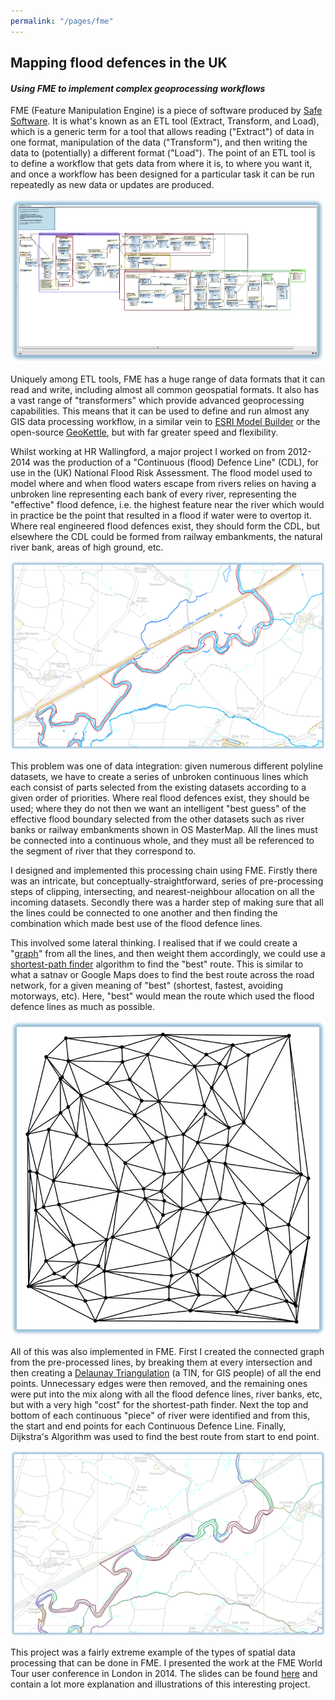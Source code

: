 ```yaml
---
permalink: "/pages/fme"
---
```


## Mapping flood defences in the UK

#### *Using FME to implement complex geoprocessing workflows*

FME (Feature Manipulation Engine) is a piece of software produced by <a href="https://www.safe.com/" target="_blank">Safe Software</a>. It is what's known as an ETL tool (Extract, Transform, and Load), which is a generic term for a tool that allows reading ("Extract") of data in one format, manipulation of the data ("Transform"), and then writing the data to (potentially) a different format ("Load"). The point of an ETL tool is to define a workflow that gets data from where it is, to where you want it, and once a workflow has been designed for a particular task it can be run repeatedly as new data or updates are produced.

<img src="../images/cdl/fme_generic_illustration_2.png?raw=true"/>

Uniquely among ETL tools, FME has a huge range of data formats that it can read and write, including almost all common geospatial formats. It also has a vast range of "transformers" which provide advanced geoprocessing capabilities. This means that it can be used to define and run almost any GIS data processing workflow, in a similar vein to <a href="https://desktop.arcgis.com/en/arcmap/10.3/analyze/modelbuilder/what-is-modelbuilder.htm" target="_blank">ESRI Model Builder</a> or the open-source <a href="http://www.spatialytics.org/projects/geokettle/" target="_blank">GeoKettle</a>, but with far greater speed and flexibility. 

Whilst working at HR Wallingford, a major project I worked on from 2012-2014 was the production of a "Continuous (flood) Defence Line" (CDL), for use in the (UK) National Flood Risk Assessment. The flood model used to model where and when flood waters escape from rivers relies on having a unbroken line representing each bank of every river, representing the "effective" flood defence, i.e. the highest feature near the river which would in practice be the point that resulted in a flood if water were to overtop it. Where real engineered flood defences exist, they should form the CDL, but elsewhere the CDL could be formed from railway embankments, the natural river bank, areas of high ground, etc.

<img src="../images/cdl/cdl-choices-1.png?raw=true"/>

This problem was one of data integration: given numerous different polyline datasets, we have to create a series of unbroken continuous lines which each consist of parts selected from the existing datasets according to a given order of priorities. Where real flood defences exist, they should be used; where they do not then we want an intelligent "best guess" of the effective flood boundary selected from the other datasets such as river banks or railway embankments shown in OS MasterMap. All the lines must be connected into a continuous whole, and they must all be referenced to the segment of river that they correspond to.

I designed and implemented this processing chain using FME. Firstly there was an intricate, but conceptually-straightforward, series of pre-processing steps of clipping, intersecting, and nearest-neighbour allocation on all the incoming datasets. Secondly there was a harder step of making sure that all the lines could be connected to one another and then finding the combination which made best use of the flood defence lines.

This involved some lateral thinking. I realised that if we could create a "<a href="https://en.wikipedia.org/wiki/Graph_(abstract_data_type)" target="_blank">graph</a>" from all the lines, and then weight them accordingly, we could use a <a href="https://en.wikipedia.org/wiki/Dijkstra%27s_algorithm" target="_blank">shortest-path finder</a> algorithm to find the "best" route. This is similar to what a satnav or Google Maps does to find the best route across the road network, for a given meaning of "best" (shortest, fastest, avoiding motorways, etc). Here, "best" would mean the route which used the flood defence lines as much as possible.

<img src="../images/cdl/TIN.png?raw=true"/>

All of this was also implemented in FME. First I created the connected graph from the pre-processed lines, by breaking them at every intersection and then creating a <a href="https://en.wikipedia.org/wiki/Delaunay_triangulation" target="_blank">Delaunay Triangulation</a> (a TIN, for GIS people) of all the end points. Unnecessary edges were then removed, and the remaining ones were put into the mix along with all the flood defence lines, river banks, etc, but with a very high "cost" for the shortest-path finder. Next the top and bottom of each continuous "piece" of river were identified and from this, the start and end points for each Continuous Defence Line. Finally, Dijkstra's Algorithm was used to find the best route from start to end point.

<img src="../images/cdl/cdl-choices-2.png?raw=true"/>

This project was a fairly extreme example of the types of spatial data processing that can be done in FME. I presented the work at the FME World Tour user conference in London in 2014. The slides can be found [here](../other/FME_Continuous_Defence_Line_Presentation.pptx) and contain a lot more explanation and illustrations of this interesting project.